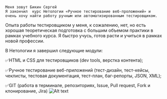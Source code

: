     Меня зовут Бикин Сергей 
    Я закончил  курс Нетологии «Ручное тестирование веб-проложений» и очень хочу найти работу ручным или автоматизированным тестировщиком.

Опыта работы тестировщиком у меня, к сожалению, нет, но есть хорошая теоретическая подготовка с большим объемом практики в рамках учебного курса. Я быстро учусь, готов расти и учиться в рамках новой профессии.

В Нетологии я завершил следующие модули:

✅HTML и CSS для тестировщиков (dev tools, верстка контента);

✅Ручное тестирование веб-приложений (тест-дизайн, тест-кейсы, чеклисты, тестовая документация, тест-план, баг-репорты, JSON, XML);

✅GIT (работа в терминале, репозиториях, Issue, Pull request, Fork и клонирование, Jira)
![Alt text](19865_en_1-1.jpg)